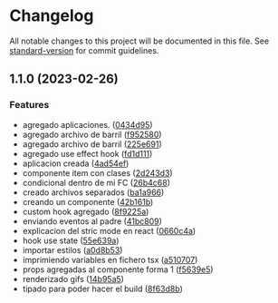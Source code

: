 # Changelog

All notable changes to this project will be documented in this file. See [standard-version](https://github.com/conventional-changelog/standard-version) for commit guidelines.

## 1.1.0 (2023-02-26)


### Features

* agregado aplicaciones. ([0434d95](https://github.com/cristian-lara/react-learning/commit/0434d95a66def6456ede9cac9de8ce217733b0e6))
* agregado archivo de barril ([f952580](https://github.com/cristian-lara/react-learning/commit/f95258071e6bb87e87e8eb89d2b634ab0bfbeef4))
* agregado archivo de barril ([225e691](https://github.com/cristian-lara/react-learning/commit/225e6914602796ae45e559829c62f2291863a1bf))
* agregado use effect hook ([fd1d111](https://github.com/cristian-lara/react-learning/commit/fd1d1118323cba5a9e7ffea8ca33d7bab8494ebb))
* aplicacion creada ([4ad54ef](https://github.com/cristian-lara/react-learning/commit/4ad54efe4d7ddcf664fd1e6550be421c30cbc67a))
* componente item con clases ([2d243d3](https://github.com/cristian-lara/react-learning/commit/2d243d3a870267898f51afe69e8b27226be16556))
* condicional dentro de mi FC ([26b4c68](https://github.com/cristian-lara/react-learning/commit/26b4c689f24cafdc8784c894ce15e093123b6dd5))
* creado archivos separados ([ba1a966](https://github.com/cristian-lara/react-learning/commit/ba1a966adc46d6c0d792bd94f9fcf0492c962001))
* creando un componente ([42b161b](https://github.com/cristian-lara/react-learning/commit/42b161ba876b59e15179c8dceb7d92124f3bc20e))
* custom hook agregado ([8f9225a](https://github.com/cristian-lara/react-learning/commit/8f9225adf40ebd3a93c641b8a7bf57cc53d84570))
* enviando eventos al padre ([41bc809](https://github.com/cristian-lara/react-learning/commit/41bc809f8f0cb223f24a5b55dd1553eeb9325b38))
* explicacion  del stric mode en react ([0660c4a](https://github.com/cristian-lara/react-learning/commit/0660c4af48dfd3c028199bdbb903dba055e84b66))
* hook use state ([55e639a](https://github.com/cristian-lara/react-learning/commit/55e639a2c808336c0b77179a76df94a262dca3e8))
* importar estilos ([a0d8b53](https://github.com/cristian-lara/react-learning/commit/a0d8b538af19138c987dfef818726e4ec539757a))
* imprimiendo variables en fichero tsx ([a510707](https://github.com/cristian-lara/react-learning/commit/a510707b68b5ad7ecdf2be037f5a9b43e622c66d))
* props agregadas al componente forma 1 ([f5639e5](https://github.com/cristian-lara/react-learning/commit/f5639e570bc8945d4d557a78644501d783d541cb))
* renderizado gifs ([14b95a5](https://github.com/cristian-lara/react-learning/commit/14b95a5d19a860292ea7a45727f2e549073f8643))
* tipado para poder hacer el build ([8f63d8b](https://github.com/cristian-lara/react-learning/commit/8f63d8b35c9230209e1380440bdc4b2efc12cf36))
